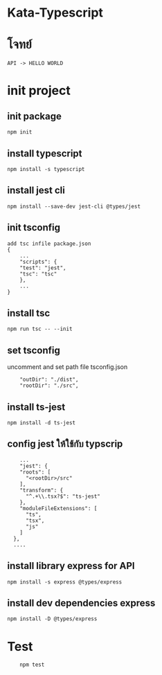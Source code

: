 # Kata-Typescript
# โจทย์
```
API -> HELLO WORLD
```

# init project

## init package
```
npm init
```

## install typescript
```
npm install -s typescript
```

## install jest cli
```
npm install --save-dev jest-cli @types/jest
```

## init tsconfig
```
add tsc infile package.json
{
    ...
    "scripts": {
    "test": "jest",
    "tsc": "tsc"
    },
    ...
}
```

## install tsc
```
npm run tsc -- --init
```

## set tsconfig
uncomment and set path file tsconfig.json
```
    "outDir": "./dist",
    "rootDir": "./src",
```

## install ts-jest
```
npm install -d ts-jest
```
## config jest ให้ใช้กับ typscrip

```
    ...
    "jest": {
    "roots": [
      "<rootDir>/src"
    ],
    "transform": {
      "^.+\\.tsx?$": "ts-jest"
    },
    "moduleFileExtensions": [
      "ts",
      "tsx",
      "js"
    ]
  },
  ....
```

## install library express for API
```
npm install -s express @types/express
```

## install dev dependencies express
```
npm install -D @types/express
```

# Test

```
    npm test
```
